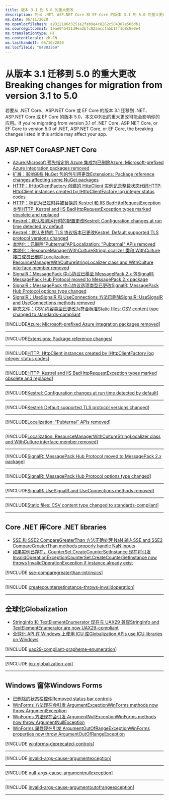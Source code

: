 ```yaml
---
title: 版本 3.1 到 5.0 的重大更改
description: 列出 .NET、ASP.NET Core 和 EF Core 的版本 3.1 到 5.0 的重大更改。
ms.date: 06/11/2020
ms.openlocfilehash: a9322186d3251e2fab9e4c8262c584387e506db1
ms.sourcegitcommit: 1eae045421d9ea2bfc82aaccfa5b1ff1b8c9e0e4
ms.translationtype: HT
ms.contentlocale: zh-CN
ms.lasthandoff: 06/16/2020
ms.locfileid: "84803269"
---
```

# <a name="breaking-changes-for-migration-from-version-31-to-50"></a><span data-ttu-id="4322c-103">从版本 3.1 迁移到 5.0 的重大更改</span><span class="sxs-lookup"><span data-stu-id="4322c-103">Breaking changes for migration from version 3.1 to 5.0</span></span>

<span data-ttu-id="4322c-104">若要从 .NET Core、ASP.NET Core 或 EF Core 的版本 3.1 迁移到 .NET、ASP.NET Core 或 EF Core 的版本 5.0，本文中列出的重大更改可能会影响你的应用。</span><span class="sxs-lookup"><span data-stu-id="4322c-104">If you're migrating from version 3.1 of .NET Core, ASP.NET Core, or EF Core to version 5.0 of .NET, ASP.NET Core, or EF Core, the breaking changes listed in this article may affect your app.</span></span>

## <a name="aspnet-core"></a><span data-ttu-id="4322c-105">ASP.NET Core</span><span class="sxs-lookup"><span data-stu-id="4322c-105">ASP.NET Core</span></span>

- [<span data-ttu-id="4322c-106">Azure:Microsoft 预先指定的 Azure 集成包已删除</span><span class="sxs-lookup"><span data-stu-id="4322c-106">Azure: Microsoft-prefixed Azure integration packages removed</span></span>](#azure-microsoft-prefixed-azure-integration-packages-removed)
- [<span data-ttu-id="4322c-107">扩展：影响某些 NuGet 包的包引用更改</span><span class="sxs-lookup"><span data-stu-id="4322c-107">Extensions: Package reference changes affecting some NuGet packages</span></span>](#extensions-package-reference-changes-affecting-some-nuget-packages)
- [<span data-ttu-id="4322c-108">HTTP：IHttpClientFactory 创建的 HttpClient 实例记录整数状态代码</span><span class="sxs-lookup"><span data-stu-id="4322c-108">HTTP: HttpClient instances created by IHttpClientFactory log integer status codes</span></span>](#http-httpclient-instances-created-by-ihttpclientfactory-log-integer-status-codes)
- [<span data-ttu-id="4322c-109">HTTP：标记为已过时并被替换的 Kestrel 和 IIS BadHttpRequestException 类型</span><span class="sxs-lookup"><span data-stu-id="4322c-109">HTTP: Kestrel and IIS BadHttpRequestException types marked obsolete and replaced</span></span>](#http-kestrel-and-iis-badhttprequestexception-types-marked-obsolete-and-replaced)
- [<span data-ttu-id="4322c-110">Kestrel：默认检测运行时的配置更改</span><span class="sxs-lookup"><span data-stu-id="4322c-110">Kestrel: Configuration changes at run time detected by default</span></span>](#kestrel-configuration-changes-at-run-time-detected-by-default)
- [<span data-ttu-id="4322c-111">Kestrel：默认支持的 TLS 协议版本已更改</span><span class="sxs-lookup"><span data-stu-id="4322c-111">Kestrel: Default supported TLS protocol versions changed</span></span>](#kestrel-default-supported-tls-protocol-versions-changed)
- [<span data-ttu-id="4322c-112">本地化：已删除“Pubternal”API</span><span class="sxs-lookup"><span data-stu-id="4322c-112">Localization: "Pubternal" APIs removed</span></span>](#localization-pubternal-apis-removed)
- [<span data-ttu-id="4322c-113">本地化：ResourceManagerWithCultureStringLocalizer 类和 WithCulture 接口成员已删除</span><span class="sxs-lookup"><span data-stu-id="4322c-113">Localization: ResourceManagerWithCultureStringLocalizer class and WithCulture interface member removed</span></span>](#localization-resourcemanagerwithculturestringlocalizer-class-and-withculture-interface-member-removed)
- [<span data-ttu-id="4322c-114">SignalR：MessagePack 中心协议已移至 MessagePack 2.x 包</span><span class="sxs-lookup"><span data-stu-id="4322c-114">SignalR: MessagePack Hub Protocol moved to MessagePack 2.x package</span></span>](#signalr-messagepack-hub-protocol-moved-to-messagepack-2x-package)
- [<span data-ttu-id="4322c-115">SignalR：MessagePack 中心协议选项类型已更改</span><span class="sxs-lookup"><span data-stu-id="4322c-115">SignalR: MessagePack Hub Protocol options type changed</span></span>](#signalr-messagepack-hub-protocol-options-type-changed)
- [<span data-ttu-id="4322c-116">SignalR：UseSignalR 和 UseConnections 方法已删除</span><span class="sxs-lookup"><span data-stu-id="4322c-116">SignalR: UseSignalR and UseConnections methods removed</span></span>](#signalr-usesignalr-and-useconnections-methods-removed)
- [<span data-ttu-id="4322c-117">静态文件：CSV 内容类型已更改为符合标准</span><span class="sxs-lookup"><span data-stu-id="4322c-117">Static files: CSV content type changed to standards-compliant</span></span>](#static-files-csv-content-type-changed-to-standards-compliant)

[!INCLUDE[Azure: Microsoft-prefixed Azure integration packages removed](~/includes/core-changes/aspnetcore/5.0/azure-integration-packages-removed.md)]

***

[!INCLUDE[Extensions: Package reference changes](~/includes/core-changes/aspnetcore/5.0/extensions-package-reference-changes.md)]

***

[!INCLUDE[HTTP: HttpClient instances created by IHttpClientFactory log integer status codes](~/includes/core-changes/aspnetcore/5.0/http-httpclient-instances-log-integer-status-codes.md)]

***

[!INCLUDE[HTTP: Kestrel and IIS BadHttpRequestException types marked obsolete and replaced](~/includes/core-changes/aspnetcore/5.0/http-badhttprequestexception-obsolete.md)]

***

[!INCLUDE[Kestrel: Configuration changes at run time detected by default](~/includes/core-changes/aspnetcore/5.0/kestrel-configuration-changes-at-run-time-detected-by-default.md)]

***

[!INCLUDE[Kestrel: Default supported TLS protocol versions changed](~/includes/core-changes/aspnetcore/5.0/kestrel-default-supported-tls-protocol-versions-changed.md)]

***

[!INCLUDE[Localization: "Pubternal" APIs removed](~/includes/core-changes/aspnetcore/5.0/localization-pubternal-apis-removed.md)]

***

[!INCLUDE[Localization: ResourceManagerWithCultureStringLocalizer class and WithCulture interface member removed](~/includes/core-changes/aspnetcore/5.0/localization-members-removed.md)]

***

[!INCLUDE[SignalR: MessagePack Hub Protocol moved to MessagePack 2.x package](~/includes/core-changes/aspnetcore/5.0/signalr-messagepack-package.md)]

***

[!INCLUDE[SignalR: MessagePack Hub Protocol options type changed](~/includes/core-changes/aspnetcore/5.0/signalr-messagepack-hub-protocol-options-changed.md)]

***

[!INCLUDE[SignalR: UseSignalR and UseConnections methods removed](~/includes/core-changes/aspnetcore/5.0/signalr-usesignalr-useconnections-removed.md)]

***

[!INCLUDE[Static files: CSV content type changed to standards-compliant](~/includes/core-changes/aspnetcore/5.0/static-files-csv-content-type-changed.md)]

***

## <a name="core-net-libraries"></a><span data-ttu-id="4322c-118">Core .NET 库</span><span class="sxs-lookup"><span data-stu-id="4322c-118">Core .NET libraries</span></span>

- [<span data-ttu-id="4322c-119">SSE 和 SSE2 CompareGreaterThan 方法正确处理 NaN 输入</span><span class="sxs-lookup"><span data-stu-id="4322c-119">SSE and SSE2 CompareGreaterThan methods properly handle NaN inputs</span></span>](#sse-and-sse2-comparegreaterthan-methods-properly-handle-nan-inputs)
- [<span data-ttu-id="4322c-120">如果实例已存在，CounterSet.CreateCounterSetInstance 现在将引发 InvalidOperationException</span><span class="sxs-lookup"><span data-stu-id="4322c-120">CounterSet.CreateCounterSetInstance now throws InvalidOperationException if instance already exist</span></span>](#countersetcreatecountersetinstance-now-throws-invalidoperationexception-if-instance-already-exists)

[!INCLUDE [sse-comparegreaterthan-intrinsics](../../../includes/core-changes/corefx/5.0/sse-comparegreaterthan-intrinsics.md)]

***

[!INCLUDE [createcountersetinstance-throws-invalidoperation](../../../includes/core-changes/corefx/5.0/createcountersetinstance-throws-invalidoperation.md)]

***

## <a name="globalization"></a><span data-ttu-id="4322c-121">全球化</span><span class="sxs-lookup"><span data-stu-id="4322c-121">Globalization</span></span>

- [<span data-ttu-id="4322c-122">StringInfo 和 TextElementEnumerator 现在与 UAX29 兼容</span><span class="sxs-lookup"><span data-stu-id="4322c-122">StringInfo and TextElementEnumerator are now UAX29-compliant</span></span>](#stringinfo-and-textelementenumerator-are-now-uax29-compliant)
- [<span data-ttu-id="4322c-123">全球化 API 在 Windows 上使用 ICU 库</span><span class="sxs-lookup"><span data-stu-id="4322c-123">Globalization APIs use ICU libraries on Windows</span></span>](#globalization-apis-use-icu-libraries-on-windows)

[!INCLUDE [uax29-compliant-grapheme-enumeration](../../../includes/core-changes/globalization/5.0/uax29-compliant-grapheme-enumeration.md)]

***

[!INCLUDE [icu-globalization-api](../../../includes/core-changes/globalization/5.0/icu-globalization-api.md)]

***

## <a name="windows-forms"></a><span data-ttu-id="4322c-124">Windows 窗体</span><span class="sxs-lookup"><span data-stu-id="4322c-124">Windows Forms</span></span>

- [<span data-ttu-id="4322c-125">已删除的状态栏控件</span><span class="sxs-lookup"><span data-stu-id="4322c-125">Removed status bar controls</span></span>](#removed-status-bar-controls)
- [<span data-ttu-id="4322c-126">WinForms 方法现在会引发 ArgumentException</span><span class="sxs-lookup"><span data-stu-id="4322c-126">WinForms methods now throw ArgumentException</span></span>](#winforms-methods-now-throw-argumentexception)
- [<span data-ttu-id="4322c-127">WinForms 方法现在会引发 ArgumentNullException</span><span class="sxs-lookup"><span data-stu-id="4322c-127">WinForms methods now throw ArgumentNullException</span></span>](#winforms-methods-now-throw-argumentnullexception)
- [<span data-ttu-id="4322c-128">WinForms 属性现在引发 ArgumentOutOfRangeException</span><span class="sxs-lookup"><span data-stu-id="4322c-128">WinForms properties now throw ArgumentOutOfRangeException</span></span>](#winforms-properties-now-throw-argumentoutofrangeexception)

[!INCLUDE [winforms-deprecated-controls](../../../includes/core-changes/windowsforms/5.0/winforms-deprecated-controls.md)]

***

[!INCLUDE [invalid-args-cause-argumentexception](../../../includes/core-changes/windowsforms/5.0/invalid-args-cause-argumentexception.md)]

***

[!INCLUDE [null-args-cause-argumentnullexception](../../../includes/core-changes/windowsforms/5.0/null-args-cause-argumentnullexception.md)]

***

[!INCLUDE [invalid-args-cause-argumentoutofrangeexception](../../../includes/core-changes/windowsforms/5.0/invalid-args-cause-argumentoutofrangeexception.md)]

***
